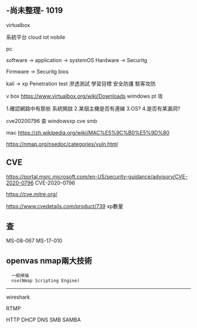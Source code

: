 ## -尚未整理- 1019 

 virtualbox

系統平台
cloud iot nobile

pc 

software -> application
         -> systemOS
Hardware -> Securitg
         
Firmware -> Securitg
bios

kali -> xp Penetration test 滲透測試 
學習目標 安全防護 駭客攻防

v box   https://www.virtualbox.org/wiki/Downloads
wimdows 
pt 攻

1.確認網路中有那些
系統開啟
2.某個主機是否有連線
3.OS?
4.是否有某漏洞?

cve20200796 查 windowsxp cve smb

mac https://zh.wikipedia.org/wiki/MAC%E5%9C%B0%E5%9D%80

https://nmap.org/nsedoc/categories/vuln.html

## CVE

https://portal.msrc.microsoft.com/en-US/security-guidance/advisory/CVE-2020-0796   CVE-2020-0796

https://cve.mitre.org/

https://www.cvedetails.com/product/739 xp數量

## 查
MS-08-067
MS-17-010

openvas
nmap兩大技術 
---
      一般掃描  
      nse(Nmap Scripting Engine)
---



wireshark

RTMP

HTTP
DHCP
DNS
SMB
SAMBA
